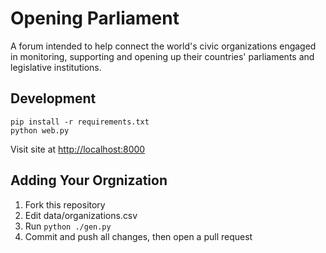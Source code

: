 # Opening Parliament

A forum intended to help connect the world's civic organizations engaged in monitoring, supporting and opening up their countries' parliaments and legislative institutions.

## Development

    pip install -r requirements.txt
    python web.py

Visit site at <http://localhost:8000>

## Adding Your Orgnization

1. Fork this repository
2. Edit data/organizations.csv
3. Run `python ./gen.py`
4. Commit and push all changes, then open a pull request
